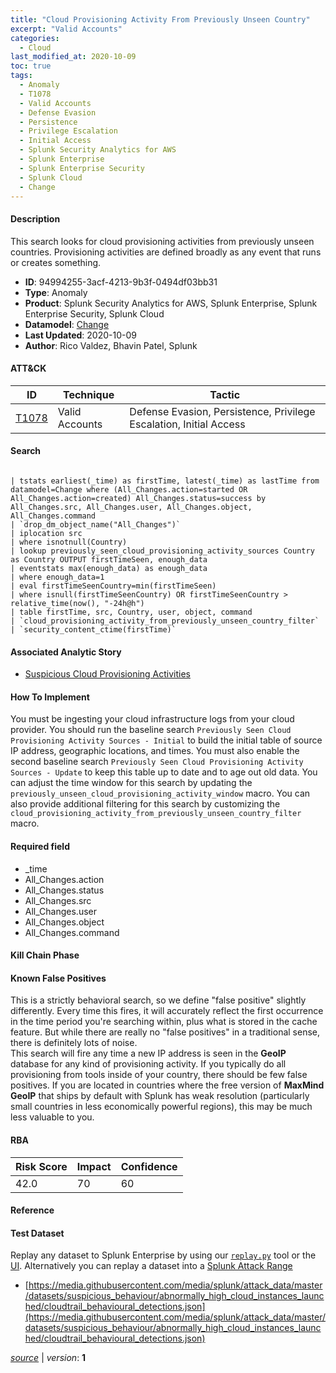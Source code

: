 ```yaml
---
title: "Cloud Provisioning Activity From Previously Unseen Country"
excerpt: "Valid Accounts"
categories:
  - Cloud
last_modified_at: 2020-10-09
toc: true
tags:
  - Anomaly
  - T1078
  - Valid Accounts
  - Defense Evasion
  - Persistence
  - Privilege Escalation
  - Initial Access
  - Splunk Security Analytics for AWS
  - Splunk Enterprise
  - Splunk Enterprise Security
  - Splunk Cloud
  - Change
---
```




#### Description

This search looks for cloud provisioning activities from previously unseen countries. Provisioning activities are defined broadly as any event that runs or creates something.

- **ID**: 94994255-3acf-4213-9b3f-0494df03bb31
- **Type**: Anomaly
- **Product**: Splunk Security Analytics for AWS, Splunk Enterprise, Splunk Enterprise Security, Splunk Cloud
- **Datamodel**: [Change](https://docs.splunk.com/Documentation/CIM/latest/User/Change)
- **Last Updated**: 2020-10-09
- **Author**: Rico Valdez, Bhavin Patel, Splunk


#### ATT&CK

| ID          | Technique   | Tactic       |
| ----------- | ----------- |--------------|
| [T1078](https://attack.mitre.org/techniques/T1078/) | Valid Accounts | Defense Evasion, Persistence, Privilege Escalation, Initial Access |


#### Search

```

| tstats earliest(_time) as firstTime, latest(_time) as lastTime from datamodel=Change where (All_Changes.action=started OR All_Changes.action=created) All_Changes.status=success by All_Changes.src, All_Changes.user, All_Changes.object, All_Changes.command 
| `drop_dm_object_name("All_Changes")` 
| iplocation src 
| where isnotnull(Country) 
| lookup previously_seen_cloud_provisioning_activity_sources Country as Country OUTPUT firstTimeSeen, enough_data 
| eventstats max(enough_data) as enough_data 
| where enough_data=1 
| eval firstTimeSeenCountry=min(firstTimeSeen) 
| where isnull(firstTimeSeenCountry) OR firstTimeSeenCountry > relative_time(now(), "-24h@h") 
| table firstTime, src, Country, user, object, command 
| `cloud_provisioning_activity_from_previously_unseen_country_filter` 
| `security_content_ctime(firstTime)`
```

#### Associated Analytic Story
* [Suspicious Cloud Provisioning Activities](/stories/suspicious_cloud_provisioning_activities)


#### How To Implement
You must be ingesting your cloud infrastructure logs from your cloud provider.  You should run the baseline search `Previously Seen Cloud Provisioning Activity Sources - Initial` to build the initial table of source IP address, geographic locations, and times. You must also enable the second baseline search `Previously Seen Cloud Provisioning Activity Sources - Update` to keep this table up to date and to age out old data. You can adjust the time window for this search by updating the `previously_unseen_cloud_provisioning_activity_window` macro. You can also provide additional filtering for this search by customizing the `cloud_provisioning_activity_from_previously_unseen_country_filter` macro.

#### Required field
* _time
* All_Changes.action
* All_Changes.status
* All_Changes.src
* All_Changes.user
* All_Changes.object
* All_Changes.command


#### Kill Chain Phase


#### Known False Positives
This is a strictly behavioral search, so we define &#34;false positive&#34; slightly differently. Every time this fires, it will accurately reflect the first occurrence in the time period you&#39;re searching within, plus what is stored in the cache feature. But while there are really no &#34;false positives&#34; in a traditional sense, there is definitely lots of noise.\
 This search will fire any time a new IP address is seen in the **GeoIP** database for any kind of provisioning activity. If you typically do all provisioning from tools inside of your country, there should be few false positives. If you are located in countries where the free version of **MaxMind GeoIP** that ships by default with Splunk has weak resolution (particularly small countries in less economically powerful regions), this may be much less valuable to you.



#### RBA

| Risk Score  | Impact      | Confidence   |
| ----------- | ----------- |--------------|
| 42.0 | 70 | 60 |



#### Reference


#### Test Dataset
Replay any dataset to Splunk Enterprise by using our [`replay.py`](https://github.com/splunk/attack_data#using-replaypy) tool or the [UI](https://github.com/splunk/attack_data#using-ui).
Alternatively you can replay a dataset into a [Splunk Attack Range](https://github.com/splunk/attack_range#replay-dumps-into-attack-range-splunk-server)

* [https://media.githubusercontent.com/media/splunk/attack_data/master/datasets/suspicious_behaviour/abnormally_high_cloud_instances_launched/cloudtrail_behavioural_detections.json](https://media.githubusercontent.com/media/splunk/attack_data/master/datasets/suspicious_behaviour/abnormally_high_cloud_instances_launched/cloudtrail_behavioural_detections.json)


[_source_](https://github.com/splunk/security_content/tree/develop/detections/cloud/cloud_provisioning_activity_from_previously_unseen_country.yml) | _version_: **1**